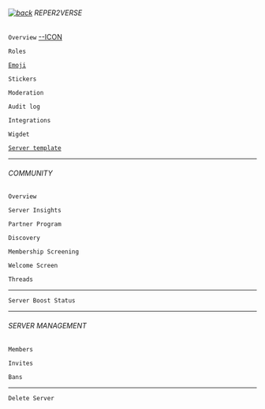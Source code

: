 ###### [![back](https://cdn.discordapp.com/emojis/887168885747511396?size=16)](https://reper2.github.io/Downloadable-Files/discord/guilds) REPER2VERSE

`Overview` [--ICON](https://cdn.discordapp.com/icons/771861170256085023/c6e18289481896794fb9c7ef70427045.png?size=4096)

`Roles`

[`Emoji`](https://reper2.github.io/Downloadable-Files/md/discord/guilds/771861170256085023/emoji)

`Stickers`

`Moderation`

`Audit log`

`Integrations`

`Wigdet`

[`Server template`](https://reper2.github.io/Downloadable-Files/discord/guilds/771861170256085023/RS_serverIcon_001.png)

---

###### COMMUNITY

`Overview`

`Server Insights`

`Partner Program`

`Discovery`

`Membership Screening`

`Welcome Screen`

`Threads`

---

`Server Boost Status`

---

###### SERVER MANAGEMENT

`Members`

`Invites`

`Bans`

---

`Delete Server`
